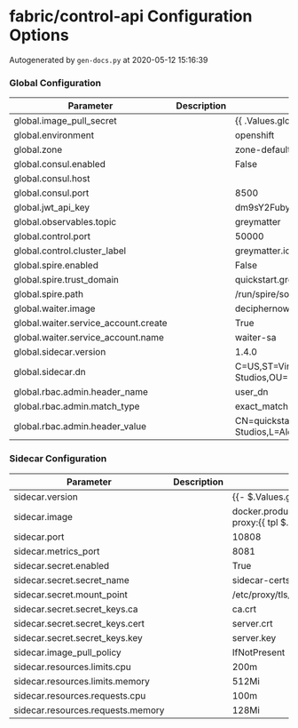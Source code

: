 # fabric/control-api Configuration Options

Autogenerated by `gen-docs.py` at 2020-05-12 15:16:39

### Global Configuration

|             Parameter              |Description|                                        Default                                         |
|------------------------------------|-----------|----------------------------------------------------------------------------------------|
|global.image_pull_secret            |           |{{ .Values.global.image_pull_secret }}                                                                           |
|global.environment                  |           |openshift                                                                               |
|global.zone                         |           |zone-default-zone                                                                       |
|global.consul.enabled               |           |False                                                                                   |
|global.consul.host                  |           |                                                                                        |
|global.consul.port                  |           |                                                                                    8500|
|global.jwt_api_key                  |           |dm9sY2Fuby1lcGlkZW1pYy10d2VsZnRoLXRhbWFsZQ==                                            |
|global.observables.topic            |           |greymatter                                                                              |
|global.control.port                 |           |                                                                                   50000|
|global.control.cluster_label        |           |greymatter.io/control                                                                   |
|global.spire.enabled                |           |False                                                                                   |
|global.spire.trust_domain           |           |quickstart.greymatter.io                                                                |
|global.spire.path                   |           |/run/spire/socket/agent.sock                                                            |
|global.waiter.image                 |           |deciphernow/k8s-waiter:latest                                                           |
|global.waiter.service_account.create|           |True                                                                                    |
|global.waiter.service_account.name  |           |waiter-sa                                                                               |
|global.sidecar.version              |           |1.4.0                                                                                   |
|global.sidecar.dn                   |           |C=US,ST=Virginia,L=Alexandria,O=Decipher Technology Studios,OU=Engineering,CN=greymatter|
|global.rbac.admin.header_name       |           |user_dn                                                                                 |
|global.rbac.admin.match_type        |           |exact_match                                                                             |
|global.rbac.admin.header_value      |           |CN=quickstart,OU=Engineering,O=Decipher Technology Studios,L=Alexandria,ST=Virginia,C=US|

### Sidecar Configuration

|            Parameter            |Description|                                            Default                                            |
|---------------------------------|-----------|-----------------------------------------------------------------------------------------------|
|sidecar.version                  |           |{{- $.Values.global.sidecar.version \| default "latest" }}                                      |
|sidecar.image                    |           |docker.production.deciphernow.com/deciphernow/gm-proxy:{{ tpl $.Values.sidecar.version $ }}|
|sidecar.port                     |           |                                                                                          10808|
|sidecar.metrics_port             |           |                                                                                           8081|
|sidecar.secret.enabled           |           |True                                                                                           |
|sidecar.secret.secret_name       |           |sidecar-certs                                                                                  |
|sidecar.secret.mount_point       |           |/etc/proxy/tls/sidecar                                                                         |
|sidecar.secret.secret_keys.ca    |           |ca.crt                                                                                         |
|sidecar.secret.secret_keys.cert  |           |server.crt                                                                                     |
|sidecar.secret.secret_keys.key   |           |server.key                                                                                     |
|sidecar.image_pull_policy        |           |IfNotPresent                                                                                   |
|sidecar.resources.limits.cpu     |           |200m                                                                                           |
|sidecar.resources.limits.memory  |           |512Mi                                                                                          |
|sidecar.resources.requests.cpu   |           |100m                                                                                           |
|sidecar.resources.requests.memory|           |128Mi                                                                                          |

